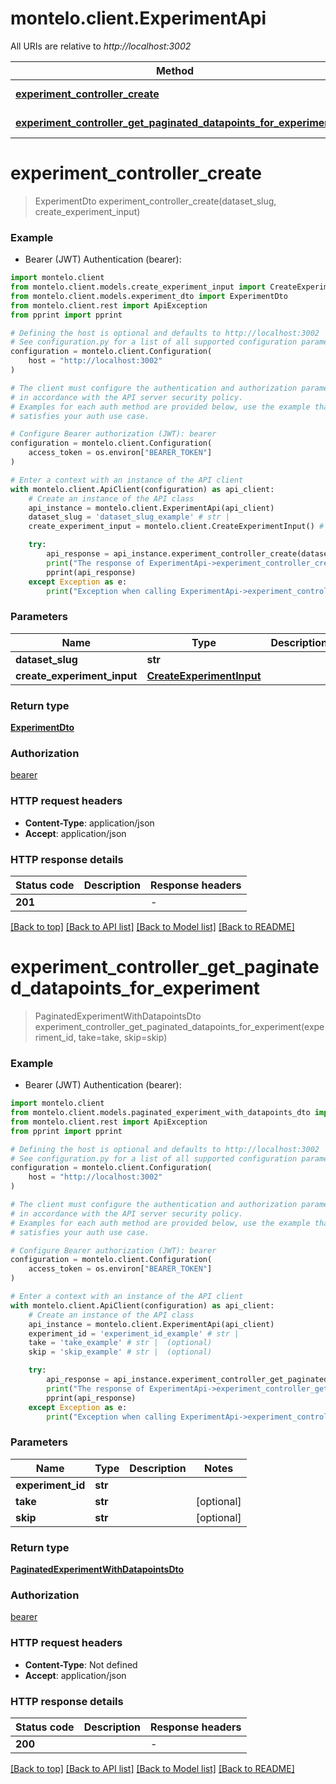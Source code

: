# montelo.client.ExperimentApi

All URIs are relative to *http://localhost:3002*

Method | HTTP request | Description
------------- | ------------- | -------------
[**experiment_controller_create**](ExperimentApi.md#experiment_controller_create) | **POST** /dataset/{datasetSlug}/experiment | 
[**experiment_controller_get_paginated_datapoints_for_experiment**](ExperimentApi.md#experiment_controller_get_paginated_datapoints_for_experiment) | **GET** /experiment/{experimentId}/datapoints | 


# **experiment_controller_create**
> ExperimentDto experiment_controller_create(dataset_slug, create_experiment_input)



### Example

* Bearer (JWT) Authentication (bearer):

```python
import montelo.client
from montelo.client.models.create_experiment_input import CreateExperimentInput
from montelo.client.models.experiment_dto import ExperimentDto
from montelo.client.rest import ApiException
from pprint import pprint

# Defining the host is optional and defaults to http://localhost:3002
# See configuration.py for a list of all supported configuration parameters.
configuration = montelo.client.Configuration(
    host = "http://localhost:3002"
)

# The client must configure the authentication and authorization parameters
# in accordance with the API server security policy.
# Examples for each auth method are provided below, use the example that
# satisfies your auth use case.

# Configure Bearer authorization (JWT): bearer
configuration = montelo.client.Configuration(
    access_token = os.environ["BEARER_TOKEN"]
)

# Enter a context with an instance of the API client
with montelo.client.ApiClient(configuration) as api_client:
    # Create an instance of the API class
    api_instance = montelo.client.ExperimentApi(api_client)
    dataset_slug = 'dataset_slug_example' # str | 
    create_experiment_input = montelo.client.CreateExperimentInput() # CreateExperimentInput | 

    try:
        api_response = api_instance.experiment_controller_create(dataset_slug, create_experiment_input)
        print("The response of ExperimentApi->experiment_controller_create:\n")
        pprint(api_response)
    except Exception as e:
        print("Exception when calling ExperimentApi->experiment_controller_create: %s\n" % e)
```



### Parameters


Name | Type | Description  | Notes
------------- | ------------- | ------------- | -------------
 **dataset_slug** | **str**|  | 
 **create_experiment_input** | [**CreateExperimentInput**](CreateExperimentInput.md)|  | 

### Return type

[**ExperimentDto**](ExperimentDto.md)

### Authorization

[bearer](../README.md#bearer)

### HTTP request headers

 - **Content-Type**: application/json
 - **Accept**: application/json

### HTTP response details

| Status code | Description | Response headers |
|-------------|-------------|------------------|
**201** |  |  -  |

[[Back to top]](#) [[Back to API list]](../README.md#documentation-for-api-endpoints) [[Back to Model list]](../README.md#documentation-for-models) [[Back to README]](../README.md)

# **experiment_controller_get_paginated_datapoints_for_experiment**
> PaginatedExperimentWithDatapointsDto experiment_controller_get_paginated_datapoints_for_experiment(experiment_id, take=take, skip=skip)



### Example

* Bearer (JWT) Authentication (bearer):

```python
import montelo.client
from montelo.client.models.paginated_experiment_with_datapoints_dto import PaginatedExperimentWithDatapointsDto
from montelo.client.rest import ApiException
from pprint import pprint

# Defining the host is optional and defaults to http://localhost:3002
# See configuration.py for a list of all supported configuration parameters.
configuration = montelo.client.Configuration(
    host = "http://localhost:3002"
)

# The client must configure the authentication and authorization parameters
# in accordance with the API server security policy.
# Examples for each auth method are provided below, use the example that
# satisfies your auth use case.

# Configure Bearer authorization (JWT): bearer
configuration = montelo.client.Configuration(
    access_token = os.environ["BEARER_TOKEN"]
)

# Enter a context with an instance of the API client
with montelo.client.ApiClient(configuration) as api_client:
    # Create an instance of the API class
    api_instance = montelo.client.ExperimentApi(api_client)
    experiment_id = 'experiment_id_example' # str | 
    take = 'take_example' # str |  (optional)
    skip = 'skip_example' # str |  (optional)

    try:
        api_response = api_instance.experiment_controller_get_paginated_datapoints_for_experiment(experiment_id, take=take, skip=skip)
        print("The response of ExperimentApi->experiment_controller_get_paginated_datapoints_for_experiment:\n")
        pprint(api_response)
    except Exception as e:
        print("Exception when calling ExperimentApi->experiment_controller_get_paginated_datapoints_for_experiment: %s\n" % e)
```



### Parameters


Name | Type | Description  | Notes
------------- | ------------- | ------------- | -------------
 **experiment_id** | **str**|  | 
 **take** | **str**|  | [optional] 
 **skip** | **str**|  | [optional] 

### Return type

[**PaginatedExperimentWithDatapointsDto**](PaginatedExperimentWithDatapointsDto.md)

### Authorization

[bearer](../README.md#bearer)

### HTTP request headers

 - **Content-Type**: Not defined
 - **Accept**: application/json

### HTTP response details

| Status code | Description | Response headers |
|-------------|-------------|------------------|
**200** |  |  -  |

[[Back to top]](#) [[Back to API list]](../README.md#documentation-for-api-endpoints) [[Back to Model list]](../README.md#documentation-for-models) [[Back to README]](../README.md)

